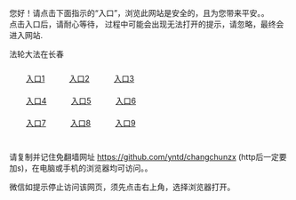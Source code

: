 您好！请点击下面指示的“入口”，浏览此网站是安全的，且为您带来平安。。 <br/>
点击入口后，请耐心等待， 过程中可能会出现无法打开的提示，请忽略，最终会进入网站. </br>

法轮大法在长春<br/>
<div style="padding:10px"><a style="margin:20px" target="_blank" href="https://d320ry9xuf5bl9.cloudfront.net/2Qpsp?caknhofi" id="ccLink1" rel="nofollow">入口1</a> <a target="_blank" style="margin:20px" href="https://dgkc0kiw4q6is.cloudfront.net/2Qpsp?kueqmxsr" id="ccLink2" rel="nofollow">入口2</a> <a style="margin:20px" target="_blank" href="https://dhgai4ckva8py.cloudfront.net/2Qpsp?pjtxox" id="ccLink3" rel="nofollow">入口3</a></div>

<div style="padding:10px" ><a style="margin:20px" target="_blank" href="https://d320ry9xuf5bl9.cloudfront.net/2Qpsp?caknhofi" id="ccLink4" rel="nofollow">入口4</a> <a style="margin:20px" href="https://dgkc0kiw4q6is.cloudfront.net/2Qpsp?kueqmxsr" target="_blank" id="ccLink5" rel="nofollow">入口5</a> <a style="margin:20px" href="https://dhgai4ckva8py.cloudfront.net/2Qpsp?pjtxox" target="_blank" id="ccLink6" rel="nofollow">入口6</a></div>

<div style="padding:10px"><a style="margin:20px" target="_blank" href="https://d320ry9xuf5bl9.cloudfront.net/2Qpsp?caknhofi" id="ccLink7" rel="nofollow">入口7</a> <a style="margin:20px" href="https://dgkc0kiw4q6is.cloudfront.net/2Qpsp?kueqmxsr" target="_blank" id="ccLink8" rel="nofollow">入口8</a> <a style="margin:20px" target="_blank" href="https://dhgai4ckva8py.cloudfront.net/2Qpsp?pjtxox" id="ccLink9" rel="nofollow">入口9</a></div>

<br/>



请复制并记住免翻墙网址 https://github.com/yntd/changchunzx (http后一定要加s)，在电脑或手机的浏览器均可访问。。<br/>

微信如提示停止访问该网页，须先点击右上角，选择浏览器打开。
